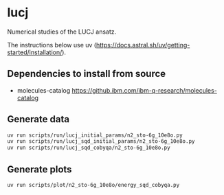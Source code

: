 # lucj

Numerical studies of the LUCJ ansatz.

The instructions below use uv (https://docs.astral.sh/uv/getting-started/installation/).

## Dependencies to install from source

- molecules-catalog https://github.ibm.com/ibm-q-research/molecules-catalog

## Generate data

```bash
uv run scripts/run/lucj_initial_params/n2_sto-6g_10e8o.py
uv run scripts/run/lucj_sqd_initial_params/n2_sto-6g_10e8o.py
uv run scripts/run/lucj_sqd_cobyqa/n2_sto-6g_10e8o.py
```

## Generate plots

```bash
uv run scripts/plot/n2_sto-6g_10e8o/energy_sqd_cobyqa.py
```
